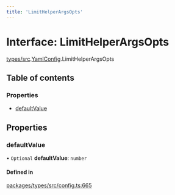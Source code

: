 ```yaml
---
title: 'LimitHelperArgsOpts'
---
```


# Interface: LimitHelperArgsOpts

[types/src](../modules/types_src).[YamlConfig](../modules/types_src.YamlConfig).LimitHelperArgsOpts

## Table of contents

### Properties

- [defaultValue](types_src.YamlConfig.LimitHelperArgsOpts#defaultvalue)

## Properties

### defaultValue

• `Optional` **defaultValue**: `number`

#### Defined in

[packages/types/src/config.ts:665](https://github.com/Urigo/graphql-mesh/blob/master/packages/types/src/config.ts#L665)
